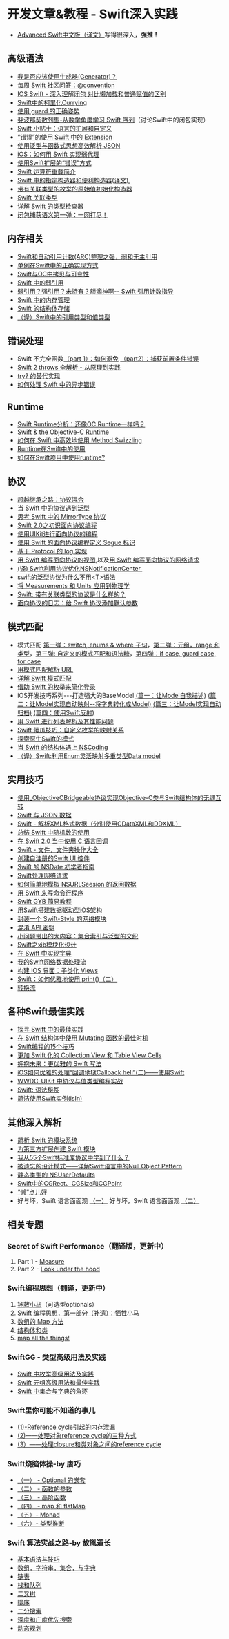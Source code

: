 # 开发文章&教程 - Swift深入实践
- [Advanced Swift中文版（译文）][1]写得很深入，**强推！**

## 高级语法
- [我是否应该使用生成器(Generator)？][2]
- [每周 Swift 社区问答：@convention][3]
- [IOS Swift - 深入理解闭包 对比懒加载和普通赋值的区别][4]
- [Swift中的柯里化Currying][5]
- [使用 guard 的正确姿势][6]
- [斐波那契数列型-从数学角度学习 Swift 序列][7]（讨论Swift中的闭包实现）
- [Swift 小贴士：语言的扩展和自定义][8]
- [“错误”的使用 Swift 中的 Extension][9]
- [使用泛型与函数式思想高效解析 JSON][10]
- [iOS：如何用 Swift 实现弱代理][11]
- [使用Swift扩展的“错误”方式][12]
- [Swift 运算符重载简介][13]
- [Swift 中的指定构造器和便利构造器(译文) ][14]
- [带有关联类型的枚举的原始值初始化构造器][15]
- [Swift 关联类型][16]
- [详解 Swift 的类型检查器][17]
- [闭包捕获语义第一弹：一网打尽！][18]

## 内存相关
- [Swift和自动引用计数(ARC)整理之强，弱和无主引用][19]
- [单例在Swift中的正确实现方式][20]
- [Swift与OC中拷贝与可变性][21]
- [Swift 中的弱引用][22]
- [弱引用？强引用？未持有？额滴神啊-- Swift 引用计数指导][23]
- [Swift 中的内存管理][24]
- [Swift 的结构体存储][25]
- [（译）Swift中的引用类型和值类型][26]

## 错误处理
- Swift 不完全函数[（part 1）：如何避免][27] [（part2）：捕获前置条件错误][28]
- [Swift 2 throws 全解析 - 从原理到实践][29]
- [try? 的替代实现][30]
- [如何处理 Swift 中的异步错误][31]

## Runtime
- [Swift Runtime分析：还像OC Runtime一样吗？][32]
- [Swift & the Objective-C Runtime][33]
- [如何在 Swift 中高效地使用 Method Swizzling][34]
- [Runtime在Swift中的使用][35]
- [如何在Swift项目中使用runtime?][36]

## 协议
- [超越继承之路：协议混合][37]
- [当 Swift 中的协议遇到泛型][38]
- [思考 Swift 中的 MirrorType 协议][39]
- [Swift 2.0之初识面向协议编程][40]
- [使用UIKit进行面向协议的编程][41]
- [使用 Swift 的面向协议编程定义 Segue 标识][42]
- [基于 Protocol 的 log 实现][43]
- [用 Swift 编写面向协议的视图][44],以及[用 Swift 编写面向协议的网络请求][45]
- [(译) Swift利用协议优化NSNotificationCenter ][46]
- [swift的泛型协议为什么不用\<T\>语法][47]
- [将 Measurements 和 Units 应用到物理学][48]
- [Swift: 带有关联类型的协议是什么样的？][49]
- [面向协议的日志：给 Swift 协议添加默认参数][50]

## 模式匹配
- 模式匹配 [第一弹：switch, enums & where 子句][51]，[第二弹：元组，range 和类型][52]，[第三弹: 自定义的模式匹配和语法糖][53]，[第四弹：if case, guard case, for case][54]
- [用模式匹配解析 URL][55]
- [详解 Swift 模式匹配][56]
- [借助 Swift 的枚举来简化登录][57]
- iOS开发技巧系列---打造强大的BaseModel [(篇一：让Model自我描述)][58] [(篇二：让Model实现自动映射--将字典转化成Model)][59] [(篇三：让Model实现自动归档)][60] [(篇四：使用Swift反射)][61]
- [用 Swift 进行列表解析及其性能问题][62]
- [Swift 傻瓜技巧：自定义枚举的映射关系][63]
- [探索原生Swift的模式][64]
- [当 Swift 的结构体遇上 NSCoding][65]
- [（译）Swift:利用Enum灵活映射多重类型Data model][66]

## 实用技巧
- [使用\_ObjectiveCBridgeable协议实现Objective-C类与Swift结构体的无缝互转][67]
- [Swift 与 JSON 数据][68]
- [Swift - 解析XML格式数据（分别使用GDataXML和DDXML）][69]
- [总结 Swift 中随机数的使用][70]
- [在 Swift 2.0 当中使用 C 语言回调][71]
- [Swift - 文件，文件夹操作大全][72]
- [创建自注册的Swift UI 控件][73]
- [Swift 的 NSDate 初学者指南][74]
- [Swift处理网络请求][75]
- [如何简单地模拟 NSURLSeesion 的返回数据][76]
- [用 Swift 来写命令行程序][77]
- [Swift GYB 简易教程][78]
- [用Swift搭建数据驱动型iOS架构][79]
- [封装一个 Swift-Style 的网络模块][80]
- [混淆 API 密钥][81]
- [小问题带出的大内容：集合索引与泛型的交织][82]
- [Swift之xib模块化设计][83]
- [在 Swift 中实现字典][84]
- [我的Swift网络数据处理流][85]
- [构建 iOS 界面：子类化 Views][86]
- [Swift：如何优雅地使用 print()（二）][87]
- [转换流][88]

## 各种Swift最佳实践
- [探寻 Swift 中的最佳实践][89]
- [在 Swift 结构体中使用 Mutating 函数的最佳时机][90]
- [Swift编程的15个技巧][91]
- [更加 Swift 化的 Collection View 和 Table View Cells][92]
- [拥抱未来：更优雅的 Swift 写法][93]
 - [iOS如何优雅的处理“回调地狱Callback hell”(二)——使用Swift][94]
- [WWDC-UIKit 中协议与值类型编程实战][95]
- [Swift: 语法秘笈][96]
- [简洁使用Swift实例(isIn)][97]

## 其他深入解析
- [简析 Swift 的模块系统][98]
- [为第三方扩展创建 Swift 模块][99]
- [我从55个Swift标准库协议中学到了什么？][100]
- [被遗忘的设计模式——详解Swift语言中的Null Object Pattern][101]
- [静态类型的 NSUserDefaults][102]
- [Swift中的CGRect、CGSize和CGPoint][103]
- [“懒”点儿好][104]
- 好与坏，Swift 语言面面观 [（一）][105] 好与坏，Swift 语言面面观 [（二）][106]

## 相关专题
### Secret of Swift Performance（翻译版，更新中）
1. Part 1 - [Measure][107]
2. Part 2 - [Look under the hood][108]

### Swift编程思想（翻译，更新中）
1. [拯救小马][109]（可选型optionals）
2. [Swift 编程思想，第一部分（补遗）：牺牲小马][110]
2. [数组的 Map 方法][111]
3. [结构体和类][112]
1. [map all the things!][113]

### SwiftGG - 类型高级用法及实践
- [Swift 中枚举高级用法及实践][114]
- [Swift 元组高级用法和最佳实践][115]
- [Swift 中集合与字典的角逐][116]

### Swift里你可能不知道的事儿
- [(1)-Reference cycle引起的内存泄漏][117]
- [(2)——处理对象reference cycle的三种方式][118]
- [(3）——处理closure和类对象之间的reference cycle][119]

### Swift烧脑体操-by 唐巧
- [（一） - Optional 的嵌套][120]
- [（二） - 函数的参数][121]
- [（三） - 高阶函数][122]
- [（四） - map 和 flatMap][123]
- [（五）- Monad][124]
- [（六）- 类型推断][125]

### Swift 算法实战之路-by [故胤道长][126]
- [基本语法与技巧][127]
- [数组，字符串，集合，与字典][128]
- [链表][129]
- [栈和队列][130]
- [二叉树][131]
- [排序][132]
- [二分搜索][133]
- [深度和广度优先搜索][134]
- [动态规划][135]

[1]:	http://www.jianshu.com/p/18744b078508 "Advanced Swift中文版"
[2]:	http://swift.gg/2016/04/14/should-i-be-using-a-generator-or-not/ "我是否应该使用生成器(Generator)？"
[3]:	http://swift.gg/2016/05/18/swift-qa-2016-05-18/ "每周 Swift 社区问答：@convention"
[4]:	http://blog.csdn.net/zimo2013/article/details/50073691 "IOS_Swift_深入理解闭包 对比懒加载和普通赋值的区别"
[5]:	http://segmentfault.com/a/1190000004340919 "Swift中的柯里化Currying"
[6]:	http://swift.gg/2016/02/14/swift-guard-radix/ "使用 guard 的正确姿势"
[7]:	http://swift.gg/2015/12/04/the-fibonacci-sequencetype/ "斐波那契数列型-从数学角度学习 Swift 序列"
[8]:	http://www.cocoachina.com/swift/20151223/14774.html
[9]:	http://swift.gg/2016/05/16/using-swift-extensions/ "“错误”的使用 Swift 中的 Extension"
[10]:	http://codebuild.me/2015/09/14/efficient-json-in-swift-with-functional-concepts-and-generics/
[11]:	http://swift.gg/2016/01/19/ios-weak-delegates-swift/ "iOS：如何用 Swift 实现弱代理"
[12]:	http://geek.csdn.net/news/detail/67296 "使用Swift扩展的“错误”方式"
[13]:	http://swift.gg/2016/04/19/operator-overloading-swift/ "Swift 运算符重载简介"
[14]:	http://www.jianshu.com/p/22e666332f01 "Swift 中的指定构造器和便利构造器 [译文]"
[15]:	http://swift.gg/2016/07/11/associated-types-enum-raw-value-initializers/ "带有关联类型的枚举的原始值初始化构造器"
[16]:	http://swift.gg/2016/08/01/swift-associated-types/ "Swift 关联类型"
[17]:	http://manjusaka.itscoder.com/2016/08/02/%E8%AF%A6%E8%A7%A3Swift%E7%9A%84%E7%B1%BB%E5%9E%8B%E6%A3%80%E6%9F%A5%E5%99%A8/ "详解 Swift 的类型检查器"
[18]:	http://swift.gg/2016/09/09/closure-capture-1/ "闭包捕获语义第一弹：一网打尽！"
[19]:	http://www.devtf.cn/?p=462
[20]:	http://www.devtf.cn/?p=937
[21]:	http://649395594.github.io/blog/2015/12/23/swiftyu-oczhong-kao-bei-yu-ke-bian-xing/ "Swift与OC中拷贝与可变性"
[22]:	http://swift.gg/2015/12/28/friday-qa-2015-12-11-swift-weak-references/ "Friday Q&A 2015-12-11：Swift 中的弱引用"
[23]:	http://www.cocoachina.com/swift/20160202/15182.html
[24]:	http://forrestchang.github.io/2016/04/15/swift-arc-notes/
[25]:	http://swift.gg/2016/06/08/friday-qa-2016-01-29-swift-struct-storage/ "Friday Q&A 2016-01-29: Swift 的结构体存储"
[26]:	https://antscript.com/post/2016-08-30-translation-reference-and-value-type-in-swift/
[27]:	http://www.cocoachina.com/swift/20160321/15729.html
[28]:	http://www.cocoachina.com/swift/20160323/15751.html
[29]:	http://www.ibm.com/developerworks/cn/mobile/mo-cn-swift/index.html "Swift 2 throws 全解析 - 从原理到实践"
[30]:	http://swift.gg/2015/10/13/alternatives-to-try-swiftlang/ "try? 的替代实现"
[31]:	http://swift.gg/2016/02/16/async-errors/ "如何处理 Swift 中的异步错误"
[32]:	http://mp.weixin.qq.com/s?__biz=MzA3ODg4MDk0Ng==&mid=403153173&idx=1&sn=c631f95b28a0eb4b842a9494e43a30e5
[33]:	http://nshipster.cn/swift-objc-runtime/ "Swift & the Objective-C Runtime"
[34]:	http://swift.gg/2016/03/29/effective-method-swizzling-with-swift/ "如何在 Swift 中高效地使用 Method Swizzling"
[35]:	https://github.com/icepy/_posts/issues/8
[36]:	http://icetime17.github.io/2016/07/03/2016-07/iOS-%E5%A6%82%E4%BD%95%E5%9C%A8Swift%E9%A1%B9%E7%9B%AE%E4%B8%AD%E4%BD%BF%E7%94%A8runtime/ "iOS --- 如何在Swift项目中使用runtime?"
[37]:	http://chengway.in/chao-yue-ji-cheng-zhi-lu-xie-yi-hun-he/
[38]:	http://chengway.in/dang-swift-zhong-de-fan-xing-yu-dao-xie-yi/
[39]:	http://segmentfault.com/a/1190000004388185 "思考 Swift 中的 MirrorType 协议"
[40]:	http://www.swiftyper.com/Swift/introducing-protocol-oriented-programming-in-swift-2.html "Swift 2.0之初识面向协议编程"
[41]:	http://www.cocoachina.com/ios/20151208/14581.html
[42]:	http://swift.gg/2016/02/01/protocol-oriented-segue-identifiers-swift/ "使用 Swift 的面向协议编程定义 Segue 标识"
[43]:	http://www.cocoachina.com/swift/20160118/14935.html
[44]:	http://swift.gg/2016/06/01/protocol-oriented-views-in-swift/ "用 Swift 编写面向协议的视图"
[45]:	http://swift.gg/2016/06/03/protocol-oriented-networking-in-swift/ "用 Swift 编写面向协议的网络请求"
[46]:	http://www.jianshu.com/p/35fed6082b01 "[译]Swift利用协议优化NSNotificationCenter"
[47]:	http://www.jianshu.com/p/ef4a9b56f951 "swift的泛型协议为什么不用<T>语法"
[48]:	http://swift.gg/2016/08/11/unitproduct/ "将 Measurements 和 Units 应用到物理学"
[49]:	http://swift.gg/2016/09/20/swift-what-are-protocols-with-associated-types/ "Swift: 带有关联类型的协议是什么样的？"
[50]:	http://swift.gg/2016/09/12/default-arguments-in-protocols/ "面向协议的日志：给 Swift 协议添加默认参数"
[51]:	https://chengway.in/mo-shi-pi-pei-di-yi-dan-switch-enums-where-zi-ju/ "模式匹配第一弹：switch, enums & where 子句"
[52]:	https://chengway.in/mo-shi-pi-pei-di-er-dan-yuan-zu-range-he-lei-xing/ "模式匹配第二弹：元组，range 和类型"
[53]:	https://chengway.in/mo-shi-pi-pei-di-san-dan-zi-ding-yi-de-mo-shi-pi-pei-he-yu-fa-tang/ "模式匹配第三弹: 自定义的模式匹配和语法糖"
[54]:	https://chengway.in/mo-shi-pi-pei-di-si-dan-if-case-guard-case-for-case/ "模式匹配第四弹：if case, guard case, for case"
[55]:	http://swift.gg/2015/09/15/urls-and-pattern-matching/
[56]:	http://swift.gg/2015/10/27/swift-pattern-matching-in-detail/ "详解 Swift 模式匹配"
[57]:	https://realm.io/cn/news/david-east-simplifying-login-swift-enums/ "借助 Swift 的枚举来简化登录"
[58]:	http://www.jianshu.com/p/53b1e5785b24 "iOS开发技巧系列---打造强大的BaseModel(篇一：让Model自我描述)"
[59]:	http://www.jianshu.com/p/7d94e49297b6 "iOS开发技巧系列---打造强大的BaseModel(篇二：让Model实现自动映射--将字典转化成Model)"
[60]:	http://www.jianshu.com/p/afe92d90c563 "iOS开发技巧系列---打造强大的BaseModel(篇三：让Model实现自动归档)"
[61]:	http://www.jianshu.com/p/2a7176f3f879 "iOS开发技巧系列---打造强大的BaseModel(篇四：使用Swift反射)"
[62]:	http://swift.gg/2015/10/29/list-comprehensions-and-performance-with-swift/ "用 Swift 进行列表解析及其性能问题"
[63]:	http://swift.gg/2016/06/13/stupid-swift-tricks-5-enums/ "Swift 傻瓜技巧：自定义枚举的映射关系"
[64]:	https://www.sdk.cn/news/4006
[65]:	https://chengway.in/dang-swift-de-jie-gou-ti-yu-shang-nscoding/
[66]:	http://www.jianshu.com/p/87255dc14331 "[译]Swift:利用Enum灵活映射多重类型Data model"
[67]:	http://southpeak.github.io/blog/2015/10/26/objectivecbridgeable-protocol-for-objectivec-class-and-swift-struct/
[68]:	http://swiftcafe.io/2015/07/18/swift-json/
[69]:	http://www.hangge.com/blog/cache/detail_646.html
[70]:	http://www.cocoachina.com/swift/20151013/13624.html
[71]:	http://swift.gg/2015/11/11/c-callbacks-in-swift/ "在 Swift 2.0 当中使用 C 语言回调"
[72]:	http://www.hangge.com/blog/cache/detail_527.html "Swift - 文件，文件夹操作大全"
[73]:	http://www.devtf.cn/?p=1162 "创建自注册的Swift UI 控件"
[74]:	http://swift.gg/2015/12/14/a-beginners-guide-to-nsdate-in-swift/ "Swift 的 NSDate 初学者指南"
[75]:	https://github.com/icepy/_posts/issues/10 "每周练习：Swift处理网络请求"
[76]:	http://swift.gg/2016/01/22/an-easy-way-to-stub-nsurlsession/ "如何简单地模拟 NSURLSeesion 的返回数据"
[77]:	http://swift.gg/2016/03/28/command-line-utilities-in-swift/ "用 Swift 来写命令行程序"
[78]:	http://swift.gg/2016/03/04/a-short-swift-gyb-tutorial/ "Swift GYB 简易教程"
[79]:	http://mrpeak.cn/blog/swift-dda/ "用Swift搭建数据驱动型iOS架构"
[80]:	http://www.jianshu.com/p/933c175d0fc6 "封装一个 Swift-Style 的网络模块"
[81]:	http://swift.gg/2016/07/04/obscuring-api-keys/ "混淆 API 密钥"
[82]:	http://www.jianshu.com/p/122e1df2fd26 "小问题带出的大内容：集合索引与泛型的交织"
[83]:	http://www.cocoachina.com/swift/20160728/17218.html
[84]:	http://swift.gg/2016/08/08/implementing-dictionary-in-swift/ "在 Swift 中实现字典"
[85]:	https://www.tsusolo.com/2016/08/02/swift-network-flow.html
[86]:	http://swift.gg/2016/08/16/building-ios-interfaces-subclassing-views/ "构建 iOS 界面：子类化 Views"
[87]:	http://swift.gg/2016/08/23/swift-pretty-in-print-pt-2/ "Swift：如何优雅地使用 print()（二）"
[88]:	http://swift.gg/2016/09/28/transformative-streams/ "转换流"
[89]:	https://realm.io/cn/news/gotocph-ash-furrow-best-practices-swift/ "探寻 Swift 中的最佳实践"
[90]:	http://swift.gg/2016/02/06/when-to-use-mutating-functions-in-swift-structs/ "在 Swift 结构体中使用 Mutating 函数的最佳时机"
[91]:	http://geek.csdn.net/news/detail/58593
[92]:	http://swift.gg/2016/02/02/being-swifty-with-collection-view-and-table-view-cells/ "更加 Swift 化的 Collection View 和 Table View Cells"
[93]:	https://realm.io/cn/news/doios-daniel-steinberg-ready-for-the-future/ "拥抱未来：更优雅的 Swift 写法"
[94]:	http://www.jianshu.com/p/deb65d0a6b8c "iOS如何优雅的处理“回调地狱Callback hell”(二)——使用Swift"
[95]:	http://www.jianshu.com/p/0d2fab095ae2 "WWDC-UIKit 中协议与值类型编程实战"
[96]:	http://swift.gg/2016/08/17/developing-tvos-apps-for-apple-tv-with-swift/ "Swift: 语法秘笈"
[97]:	http://www.jianshu.com/p/53e05f2c8f15 "简洁使用Swift实例(isIn)"
[98]:	http://www.cocoachina.com/industry/20140621/8904.html
[99]:	http://andelf.github.io/blog/2015/01/23/swift-3rd-library-install-as-swift-modules/
[100]:	http://www.cocoachina.com/swift/20160107/14868.html
[101]:	http://www.csdn.net/article/2015-11-17/2826234-null-object-pattern-in-swift
[102]:	http://swift.gg/2016/02/17/nsuserdefaults-static/ "静态类型的 NSUserDefaults"
[103]:	http://www.jianshu.com/p/da3c2c30e072 "Swift中的CGRect、CGSize和CGPoint"
[104]:	http://swift.gg/2016/03/25/being-lazy/ "“懒”点儿好"
[105]:	http://swift.gg/2016/07/20/good-swift-bad-swift-part-1/ "好与坏，Swift 语言面面观（一）"
[106]:	http://swift.gg/2016/07/25/good-swift-bad-swift-part-2/ "好与坏，Swift 语言面面观（二）"
[107]:	http://southpeak.github.io/blog/2015/11/05/secret-of-swift-performance-part-1/
[108]:	http://southpeak.github.io/blog/2015/11/05/secret-of-swift-performance-part-2/
[109]:	http://swift.gg/2015/09/29/thinking-in-swift-1/ "Swift 编程思想，第一部分：拯救小马"
[110]:	http://swift.gg/2016/03/21/thinking-in-swift-1-addendum/ "Swift 编程思想，第一部分（补遗）：牺牲小马"
[111]:	http://swift.gg/2015/10/09/thinking-in-swift-2/ "Swift 编程思想，第二部分：数组的 Map 方法"
[112]:	http://alisoftware.github.io/swift/2015/10/03/thinking-in-swift-3/ "Swift编程思想第三部分：结构体和类"
[113]:	http://swift.gg/2015/10/22/thinking-in-swift-4/ "Swift 编程思想 Part 4：map all the things!"
[114]:	http://swift.gg/2015/11/20/advanced-practical-enum-examples/ "Swift 中枚举高级用法及实践"
[115]:	http://swift.gg/2015/10/10/tuples-swift-advanced-usage-best-practices/ "Swift 元组高级用法和最佳实践"
[116]:	http://swift.gg/2016/01/20/sets-vs-dictionaries-smackdown-in-swiftlang/ "Swift 中集合与字典的角逐"
[117]:	http://segmentfault.com/a/1190000004331260 "Swift里你可能不知道的事儿(1)-Reference cycle引起的内存泄漏"
[118]:	http://segmentfault.com/a/1190000004345727 "Swift里你可能不知道的事儿(2)——处理对象reference cycle的三种方式"
[119]:	https://segmentfault.com/a/1190000004584432 "Swift里你可能不知道的事儿（3）——处理closure和类对象之间的reference cycle"
[120]:	http://www.infoq.com/cn/articles/swift-brain-gym-optional
[121]:	http://www.infoq.com/cn/articles/swift-brain-gym-arguments?utm_campaign=rightbar_v2&utm_source=infoq&utm_medium=articles_link&utm_content=link_text "Swift 烧脑体操（二） - 函数的参数"
[122]:	http://www.infoq.com/cn/articles/swift-brain-gym-high-order-function?utm_campaign=rightbar_v2&utm_source=infoq&utm_medium=articles_link&utm_content=link_text "Swift 烧脑体操（三） - 高阶函数"
[123]:	http://www.infoq.com/cn/articles/swift-brain-gym-map-and-flatmap?utm_campaign=rightbar_v2&utm_source=infoq&utm_medium=articles_link&utm_content=link_text "Swift 烧脑体操（四） - map 和 flatMap"
[124]:	http://www.infoq.com/cn/articles/swift-brain-gym-monad?utm_campaign=rightbar_v2&utm_source=infoq&utm_medium=articles_link&utm_content=link_text "Swift 烧脑体操（五）- Monad"
[125]:	http://blog.devtang.com/2016/05/22/swift-gym-6-type-infer/ "Swift 烧脑体操（六）- 类型推断"
[126]:	http://www.jianshu.com/users/8d5b91490ca5 "故胤道长"
[127]:	http://www.jianshu.com/p/ee16bcf50a59 "Swift 算法实战之路：基本语法与技巧"
[128]:	http://www.jianshu.com/p/977736b08bd7 "Swift 算法实战之路：数组，字符串，集合，与字典"
[129]:	http://www.jianshu.com/p/cf962aeff643 "Swift 算法实战之路：链表"
[130]:	http://www.jianshu.com/p/a2a2fbe4ca29 "Swift 算法实战之路：栈和队列"
[131]:	http://www.jianshu.com/p/28f6b0b85ec1 "Swift 算法实战之路：二叉树"
[132]:	http://www.jianshu.com/p/70e08f1a95c6 "Swift 算法实战之路：排序"
[133]:	http://www.jianshu.com/p/b4036e6d3f13 "Swift 算法实战之路：二分搜索"
[134]:	http://www.jianshu.com/p/4e1eaaa56a46 "Swift 算法实战之路：深度和广度优先搜索"
[135]:	http://www.jianshu.com/p/9ea5a4485f10 "Swift 算法实战之路：动态规划"